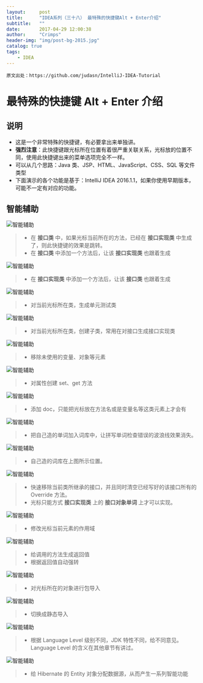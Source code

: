 ```yaml
---
layout:     post
title:      "IDEA系列（三十八） 最特殊的快捷键Alt + Enter介绍"
subtitle:   ""
date:       2017-04-29 12:00:38
author:     "Crimps"
header-img: "img/post-bg-2015.jpg"
catalog: true
tags:
    - IDEA
---
```

```
原文出处：https://github.com/judasn/IntelliJ-IDEA-Tutorial 
```
# 最特殊的快捷键 Alt + Enter 介绍

## 说明

- 这是一个非常特殊的快捷键，有必要拿出来单独讲。
- **强烈注意**：此快捷键跟光标所在位置有着很严重关联关系，光标放的位置不同，使用此快捷键出来的菜单选项完全不一样。
- 可以从几个思路：Java 类、JSP、HTML、JavaScript、CSS、SQL 等文件类型
- 下面演示的各个功能是基于：IntelliJ IDEA 2016.1.1，如果你使用早期版本，可能不一定有对应的功能。


## 智能辅助

![智能辅助](/img/in-post/hotkey-alt-enter-introduce-1.gif)

> * 在 **接口类** 中，如果光标当前所在的方法，已经在 **接口实现类** 中生成了，则此快捷键的效果是跳转。
> * 在 **接口类** 中添加一个方法后，让该 **接口实现类** 也跟着生成

![智能辅助](/img/in-post/hotkey-alt-enter-introduce-2.gif)

> * 在 **接口实现类** 中添加一个方法后，让该 **接口类** 也跟着生成

![智能辅助](/img/in-post/hotkey-alt-enter-introduce-3.gif)

> * 对当前光标所在类，生成单元测试类

![智能辅助](/img/in-post/hotkey-alt-enter-introduce-4.gif)

> * 对当前光标所在类，创建子类，常用在对接口生成接口实现类

![智能辅助](/img/in-post/hotkey-alt-enter-introduce-5.gif)

> * 移除未使用的变量、对象等元素

![智能辅助](/img/in-post/hotkey-alt-enter-introduce-6.gif)

> * 对属性创建 set、get 方法

![智能辅助](/img/in-post/hotkey-alt-enter-introduce-7.gif)

> * 添加 doc，只能把光标放在方法名或是变量名等这类元素上才会有

![智能辅助](/img/in-post/hotkey-alt-enter-introduce-8.gif)

> * 把自己造的单词加入词库中，让拼写单词检查错误的波浪线效果消失。

![智能辅助](/img/in-post/hotkey-alt-enter-introduce-9.jpg)

> * 自己造的词库在上图所示位置。

![智能辅助](/img/in-post/hotkey-alt-enter-introduce-10.gif)

> * 快速移除当前类所继承的接口，并且同时清空已经写好的该接口所有的 Override 方法。
> * 光标只能方式 **接口实现类** 上的 **接口对象单词** 上才可以实现。

![智能辅助](/img/in-post/hotkey-alt-enter-introduce-11.gif)

> * 修改光标当前元素的作用域

![智能辅助](/img/in-post/hotkey-alt-enter-introduce-12.gif)

> * 给调用的方法生成返回值
> * 根据返回值自动强转

![智能辅助](/img/in-post/hotkey-alt-enter-introduce-13.gif)

> * 对光标所在的对象进行包导入

![智能辅助](/img/in-post/hotkey-alt-enter-introduce-14.gif)

> * 切换成静态导入

![智能辅助](/img/in-post/hotkey-alt-enter-introduce-15.gif)

> * 根据 Language Level 级别不同，JDK 特性不同，给不同意见。Language Level 的含义在其他章节有讲过。

![智能辅助](/img/in-post/hotkey-alt-enter-introduce-16.gif)

> * 给 Hibernate 的 Entity 对象分配数据源，从而产生一系列智能功能






































